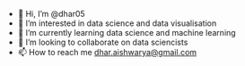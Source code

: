 - 👋 Hi, I’m @dhar05
- 👀 I’m interested in data science and data visualisation
- 🌱 I’m currently learning data science and machine learning
- 💞️ I’m looking to collaborate on data sciencists
- 📫 How to reach me dhar.aishwarya@gmail.com

<!---
dhar05/dhar05 is a ✨ special ✨ repository because its `README.md` (this file) appears on your GitHub profile.
You can click the Preview link to take a look at your changes.
--->
